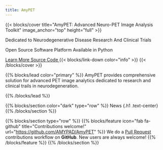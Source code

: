 ```yaml
---
title: AmyPET
---
```

{{< blocks/cover title="AmyPET: Advanced Neuro-PET Image Analysis Toolkit" image_anchor="top" height="full" >}}

<p class="lead mt-5">Dedicated to Neurodegenerative Disease Research And Clinical Trials</p>

<p class="lead mt-5">Open Source Software Platform Available in Python</p>

<a class="btn btn-lg btn-primary me-3 mb-4" href="/niftyDOX/docs/">
  Learn More <i class="fas fa-arrow-alt-circle-right ms-2"></i>
</a>
<a class="btn btn-lg btn-secondary me-3 mb-4" href="https://github.com/AMYPAD/AmyPET">
  Source Code <i class="fab fa-github ms-2 "></i>
</a>
{{< blocks/link-down color="info" >}}
{{< /blocks/cover >}}


{{% blocks/lead color="primary" %}}
AmyPET provides comprehensive solution for advanced PET image analytics dedicated to research and clinical trails in neurodegeneration.

{{% /blocks/lead %}}


{{% blocks/section color="dark" type="row" %}}
News
{.h1 .text-center}
{{% /blocks/section %}}



{{% blocks/section type="row" %}}
{{% blocks/feature icon="fab fa-github" title="Contributions welcome!" url="https://github.com/AMYPAD/AmyPET" %}}
We do a [Pull Request](https://github.com/AMYPAD/AmyPET/pulls) contributions workflow on **GitHub**. New users are always welcome!
{{% /blocks/feature %}}
{{% /blocks/section %}}
